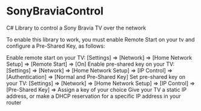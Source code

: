 # SonyBraviaControl
C# Library to control a Sony Bravia TV over the network

To enable this library to work, you must enable Remote Start on your tv and configure a Pre-Shared Key, as follows:

Enable remote start on your TV: [Settings] => [Network] => [Home Network Setup] => [Remote Start] => [On]
Enable pre-shared key on your TV: [Settings] => [Network] => [Home Network Setup] => [IP Control] => [Authentication] => [Normal and Pre-Shared Key]
Set pre-shared key on your TV: [Settings] => [Network] => [Home Network Setup] => [IP Control] => [Pre-Shared Key] => Assign a key of your choice
Give your TV a static IP address, or make a DHCP reservation for a specific IP address in your router
